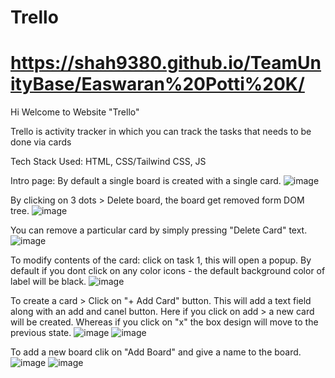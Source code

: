 # Trello
# https://shah9380.github.io/TeamUnityBase/Easwaran%20Potti%20K/

Hi Welcome to Website "Trello"

Trello is activity tracker in which you can track the tasks that needs to be done via cards

Tech Stack Used: HTML, CSS/Tailwind CSS, JS


Intro page: By default a single board is created with a single card.
![image](https://github.com/shah9380/TeamUnityBase/assets/38095510/ae80b0ab-0c7a-41f1-8293-58116554ede6)


By clicking on 3 dots > Delete board, the board get removed form DOM tree.
![image](https://github.com/shah9380/TeamUnityBase/assets/38095510/0ecdb0c7-40ed-4679-a4fe-e41f70d7359a)


You can remove a particular card by simply pressing "Delete Card" text.
![image](https://github.com/shah9380/TeamUnityBase/assets/38095510/ed05c8b3-5522-41dc-9def-4e618ed98140)


To modify contents of the card: click on task 1, this will open a popup. By default if you dont click on any color icons - the default background color of label will be black.
![image](https://github.com/shah9380/TeamUnityBase/assets/38095510/8a38bbde-4c78-4993-8a4a-6cd607b74d71)


To create a card > Click on "+ Add Card" button. This will add a text field along with an add and canel button. Here if you click on add > a new card will be created. Whereas if you click on "x" the box design will move to the previous state.
![image](https://github.com/shah9380/TeamUnityBase/assets/38095510/3df3042a-4f9c-4fdb-8a97-0205149b6b13)
![image](https://github.com/shah9380/TeamUnityBase/assets/38095510/ea3fe9ea-7153-4d67-b9ea-fd677a259475)


To add a new board clik on "Add Board" and give a name to the board.
![image](https://github.com/shah9380/TeamUnityBase/assets/38095510/71803748-5c48-4706-97b2-115d4e30e5b1)
![image](https://github.com/shah9380/TeamUnityBase/assets/38095510/23cc9a81-6911-4e35-8ba6-0de9cf7dd052)













